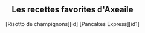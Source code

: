 <body>
<div style="text-align: center;">
  <h2>Les recettes favorites d'Axeaile</h2>
</div>

<div style="text-align: center;">
  [Risotto de champignons][id]
  [Pancakes Express][id1]
</div>

<div style="position: fixed; top: 0; left: 0; width: 400px; height: 100vh; background-image: url('photocuisine.jpeg'); text-align: center; padding: 20px;">
</div>
<body>

[id]: risotto.md
[id1]: pancakesexpress.md

